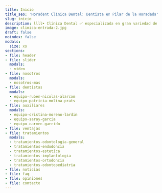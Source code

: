 ```yaml
---
title: Inicio
title_seo: 'Horadent Clínica Dental: Dentista en Pilar de la Horadada'
slug: inicio
description: llll➤ Clínica Dental ✅ especializada en gran variedad de tratamientos como endodoncias, estética dental e Invisalign. Situada en Pilar de la Horadada, Alicante.
image: clinica-entrada-2.jpg
draft: false
noindex: false
modals:
  size: xs
sections:
- file: header
- file: slider
  modals:
  - video
- file: nosotros
  modals:
  - nosotros-mas
- file: dentistas
  modals:
  - equipo-ruben-nicolas-alarcon
  - equipo-patricia-molina-prats
- file: auxiliares
  modals:
  - equipo-cristina-moreno-lardin
  - equipo-saray-garcia
  - equipo-carmen-garrido
- file: ventajas
- file: tratamientos
  modals:
  - tratamientos-odontologia-general
  - tratamientos-endodoncia
  - tratamientos-estetica
  - tratamientos-implantologia
  - tratamientos-ortodoncia
  - tratamientos-odontopediatria
- file: noticias
- file: faq
- file: opiniones
- file: contacto
---
```

